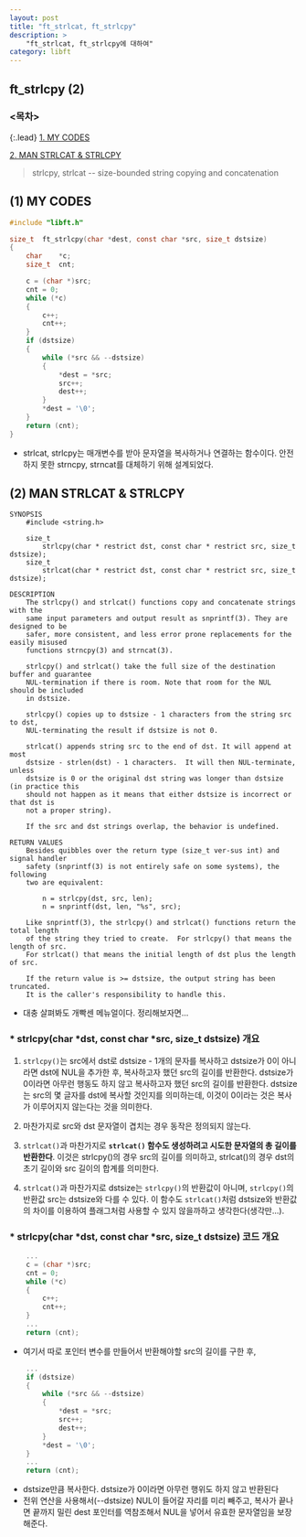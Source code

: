 ```yaml
---
layout: post
title: "ft_strlcat, ft_strlcpy"
description: >
    "ft_strlcat, ft_strlcpy에 대하여"
category: libft
---
```


## ft_strlcpy (2)

### <목차>
{:.lead}
[1. MY CODES](#1-my-codes)

[2. MAN STRLCAT & STRLCPY](#2-man-strlcat--strlcpy)

> strlcpy, strlcat -- size-bounded string copying and concatenation

## (1) MY CODES
~~~c
#include "libft.h"

size_t	ft_strlcpy(char *dest, const char *src, size_t dstsize)
{
	char	*c;
	size_t	cnt;

	c = (char *)src;
	cnt = 0;
	while (*c)
	{
		c++;
		cnt++;
	}
	if (dstsize)
	{
		while (*src && --dstsize)
		{
			*dest = *src;
			src++;
			dest++;
		}
		*dest = '\0';
	}
	return (cnt);
}
~~~

- strlcat, strlcpy는 매개변수를 받아 문자열을 복사하거나 연결하는 함수이다. 안전하지 못한 strncpy, strncat를 대체하기 위해 설계되었다.

## (2) MAN STRLCAT & STRLCPY
~~~plain
SYNOPSIS
	#include <string.h>

	size_t
		strlcpy(char * restrict dst, const char * restrict src, size_t dstsize);
	size_t
		strlcat(char * restrict dst, const char * restrict src, size_t dstsize);

DESCRIPTION
	The strlcpy() and strlcat() functions copy and concatenate strings with the 
	same input parameters and output result as snprintf(3). They are designed to be 
	safer, more consistent, and less error prone replacements for the easily misused
	functions strncpy(3) and strncat(3).

	strlcpy() and strlcat() take the full size of the destination buffer and guarantee 
	NUL-termination if there is room. Note that room for the NUL should be included 
	in dstsize.

	strlcpy() copies up to dstsize - 1 characters from the string src to dst, 
	NUL-terminating the result if dstsize is not 0.

	strlcat() appends string src to the end of dst. It will append at most 
	dstsize - strlen(dst) - 1 characters.  It will then NUL-terminate, unless
	dstsize is 0 or the original dst string was longer than dstsize (in practice this 
	should not happen as it means that either dstsize is incorrect or that dst is 
	not a proper string).

	If the src and dst strings overlap, the behavior is undefined.

RETURN VALUES
	Besides quibbles over the return type (size_t ver-sus int) and signal handler 
	safety (snprintf(3) is not entirely safe on some systems), the following 
	two are equivalent:

		n = strlcpy(dst, src, len);
		n = snprintf(dst, len, "%s", src);

	Like snprintf(3), the strlcpy() and strlcat() functions return the total length
	of the string they tried to create.  For strlcpy() that means the length of src.
	For strlcat() that means the initial length of dst plus the length of src.

	If the return value is >= dstsize, the output string has been truncated.
	It is the caller's responsibility to handle this.
~~~

- 대충 살펴봐도 개빡센 메뉴얼이다. 정리해보자면...

### * strlcpy(char *dst, const char *src, size_t dstsize) 개요
1.  `strlcpy()`는 src에서 dst로 dstsize - 1개의 문자를 복사하고 dstsize가 0이 아니라면 dst에 NUL을 추가한 후, 복사하고자 했던 src의 길이를 반환한다. dstsize가 0이라면 아무런 행동도 하지 않고 복사하고자 했던 src의 길이를 반환한다. 	dstsize는 src의 몇 글자를 dst에 복사할 것인지를 의미하는데, 이것이 0이라는 것은 복사가 이루어지지 않는다는 것을 의미한다.

1.  마찬가지로 src와 dst 문자열이 겹치는 경우 동작은 정의되지 않는다.

1.  `strlcat()`과 마찬가지로 **`strlcat()` 함수도 생성하려고 시도한 문자열의 총 길이를 반환한다**. 이것은 strlcpy()의 경우 src의 길이를 의미하고, strlcat()의 경우 dst의 초기 길이와 src 길이의 합계를 의미한다. 

1.  `strlcat()`과 마찬가지로 dstsize는 `strlcpy()`의 반환값이 아니며, `strlcpy()`의 반환값 src는 dstsize와 다를 수 있다. 이 함수도 	`strlcat()`처럼 dstsize와 반환값의 차이를 이용하여 플래그처럼 사용할 수 있지 않을까하고 생각한다(생각만...).

### * strlcpy(char *dst, const char *src, size_t dstsize) 코드 개요

~~~c
	...
	c = (char *)src;
	cnt = 0;
	while (*c)
	{
		c++;
		cnt++;
	}
	...
	return (cnt);
~~~
- 여기서 따로 포인터 변수를 만들어서 반환해야할 src의 길이를 구한 후,

~~~c
	...
	if (dstsize)
	{
		while (*src && --dstsize)
		{
			*dest = *src;
			src++;
			dest++;
		}
		*dest = '\0';
	}
	...
	return (cnt);
~~~
- dstsize만큼 복사한다. dstsize가 0이라면 아무런 행위도 하지 않고 반환된다
- 전위 연산을 사용해서(--dstsize) NUL이 들어갈 자리를 미리 빼주고, 복사가 끝나면 끝까지 밀린 dest 포인터를 역참조해서 NUL을 넣어서 유효한 문자열임을 보장해준다.